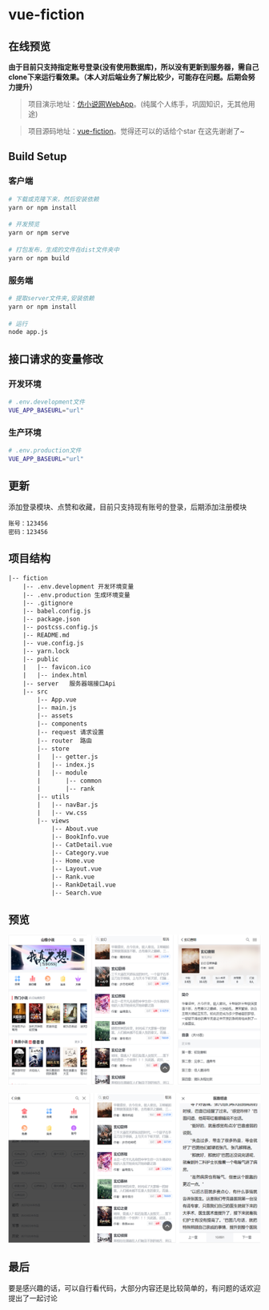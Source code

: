 # vue-fiction

## 在线预览
**由于目前只支持指定账号登录(没有使用数据库)，所以没有更新到服务器，需自己clone下来运行看效果。（本人对后端业务了解比较少，可能存在问题。后期会努力提升）**
> 项目演示地址：[仿小说网WebApp](https://fiction.tmfree.xyz)。(纯属个人练手，巩固知识，无其他用途)

> 项目源码地址：[vue-fiction](https://github.com/Tmfree/vue-fiction)。觉得还可以的话给个star 在这先谢谢了~

## Build Setup

### 客户端
``` bash
# 下载或克隆下来，然后安装依赖
yarn or npm install

# 开发预览
yarn or npm serve

# 打包发布，生成的文件在dist文件夹中
yarn or npm build
```

### 服务端
``` bash
# 提取server文件夹,安装依赖
yarn or npm install

# 运行
node app.js
```
## 接口请求的变量修改

### 开发环境
```bash
# .env.development文件
VUE_APP_BASEURL="url"
```
### 生产环境
```bash
# .env.production文件
VUE_APP_BASEURL="url"
```
## 更新
添加登录模块、点赞和收藏，目前只支持现有账号的登录，后期添加注册模块
```
账号：123456
密码：123456
```

## 项目结构
```
|-- fiction
    |-- .env.development 开发环境变量
    |-- .env.production 生成环境变量
    |-- .gitignore
    |-- babel.config.js
    |-- package.json
    |-- postcss.config.js
    |-- README.md
    |-- vue.config.js
    |-- yarn.lock
    |-- public
    |   |-- favicon.ico
    |   |-- index.html
    |-- server   服务器端接口Api
    |-- src
        |-- App.vue
        |-- main.js
        |-- assets
        |-- components
        |-- request 请求设置
        |-- router  路由
        |-- store
        |   |-- getter.js
        |   |-- index.js
        |   |-- module
        |       |-- common
        |       |-- rank
        |-- utils
        |   |-- navBar.js 
        |   |-- vw.css
        |-- views
            |-- About.vue
            |-- BookInfo.vue
            |-- CatDetail.vue
            |-- Category.vue
            |-- Home.vue
            |-- Layout.vue
            |-- Rank.vue
            |-- RankDetail.vue
            |-- Search.vue
```
## 预览

![效果图](static/1.png)

![效果图](static/2.png)

## 最后
要是感兴趣的话，可以自行看代码，大部分内容还是比较简单的，有问题的话欢迎提出了一起讨论

[1]: https://github.com/Tmfree/vue-fiction
[2]: https://tmfree.dowy.cn/